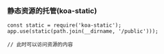### 静态资源的托管(koa-static)

```
const static = require('koa-static');
app.use(static(path.join(__dirname, '/public')));

// 此时可以访问资源的内容
```
